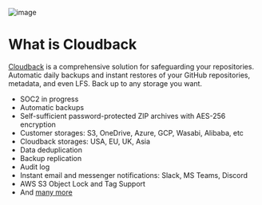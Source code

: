 ![image](https://github.com/cloudback/.github/assets/6689884/0c81ca78-5f70-4f1c-b430-23371a68c9ea)

# What is Cloudback

[Cloudback](https://cloudback.it/) is a comprehensive solution for safeguarding your repositories. Automatic daily backups and instant restores of your GitHub repositories, metadata, and even LFS. Back up to any storage you want.

- SOC2 in progress
- Automatic backups
- Self-sufficient password-protected ZIP archives with AES-256 encryption
- Customer storages: S3, OneDrive, Azure, GCP, Wasabi, Alibaba, etc
- Cloudback storages: USA, EU, UK, Asia
- Data deduplication
- Backup replication
- Audit log
- Instant email and messenger notifications: Slack, MS Teams, Discord
- AWS S3 Object Lock and Tag Support
- And [many more](https://cloudback.it/)
